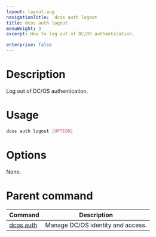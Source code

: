 ```yaml
---
layout: layout.pug
navigationTitle:  dcos auth logout
title: dcos auth logout
menuWeight: 3
excerpt: How to log out of DC/OS authentication.

enterprise: false
---
```


<!-- The source repo for this topic is https://github.com/dcos/dcos-docs -->


# Description
Log out of DC/OS authentication.

# Usage

```bash
dcos auth logout [OPTION]
```

# Options

None.

# Parent command

| Command | Description |
|---------|-------------|
| [dcos auth](/1.11/cli/command-reference/dcos-auth/) |  Manage DC/OS identity and access. |
